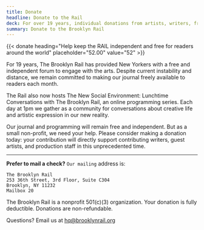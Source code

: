 ```yaml
---
title: Donate
headline: Donate to the Rail
deck: For over 19 years, individual donations from artists, writers, friends, and patrons have been integral to our independence.
summary: Donate to the Brooklyn Rail
---
```


{{< donate heading="Help keep the RAIL independent and free for readers around the world" placeholder="52.00" value="52" >}}

For 19 years, The Brooklyn Rail has provided New Yorkers with a free and independent forum to engage with the arts. Despite current instability and distance, we remain committed to making our journal freely available to readers each month.

The Rail also now hosts The New Social Environment: Lunchtime Conversations with The Brooklyn Rail, an online programming series. Each day at 1pm we gather as a community for conversations about creative life and artistic expression in our new reality.

Our journal and programming will remain free and independent. But as a small non-profit, we need your help. Please consider making a donation today: your contribution will directly support contributing writers, guest artists, and production staff in this unprecedented time.

---

**Prefer to mail a check?** `Our mailing` address is:
```
The Brooklyn Rail
253 36th Street, 3rd Floor, Suite C304
Brooklyn, NY 11232
Mailbox 20
```

The Brooklyn Rail is a nonprofit 501(c)(3) organization. Your donation is fully deductible. Donations are non-refundable.

Questions? Email us at [hq@brooklynrail.org](mailto:hq@brooklynrail.org)
